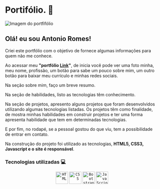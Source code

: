 # Portifólio. 📌

![Imagem do portfifólio](/assets/img/Portfólio-Antonio.PNG "This is a sample image.")

## Olá! eu sou **Antonio Romes**!

Criei este portfólio com o objetivo de fornece algumas informações para quem não me conhece.

Ao acessar meu **"portfólio [Link](https://antonio-romes.github.io/Portfolio/)"**, de inicia você pode ver uma foto minha, meu nome, profissão, um botão para sabe um pouco sobre mim, um outro botão para baixar meu currículo e minhas redes sociais.

Na seção sobre mim, faço um breve resumo.

Na seção de habilidades, listo as tecnologias têm conhecimento.

Na seção de projetos, apresento alguns projetos que foram desenvolvidos utilizando algumas tecnologias listadas. Os projetos têm como finalidade, de mostra minhas habilidades em construir projetos e ter uma forma apresenta habilidade que tem em determinadas tecnologias.

E por fim, no rodapé, se a pessoal gostou do que viu, tem a possibilidade de entrar em contato.



Na construção do projeto foi utilizado as tecnologias, **HTML5, CSS3, Javascript e o site é responsável**.

### Tecnologias utilizadas 💻
<div align="center">
	<code><img width="40" src="https://user-images.githubusercontent.com/25181517/192158954-f88b5814-d510-4564-b285-dff7d6400dad.png" alt="HTML" title="HTML"/></code>
	<code><img width="40" src="https://user-images.githubusercontent.com/25181517/183898674-75a4a1b1-f960-4ea9-abcb-637170a00a75.png" alt="CSS" title="CSS"/></code>
	<code><img width="40" src="https://user-images.githubusercontent.com/25181517/183898054-b3d693d4-dafb-4808-a509-bab54cf5de34.png" alt="Bootstrap" title="Bootstrap"/></code>
	<code><img width="40" src="https://user-images.githubusercontent.com/25181517/117447155-6a868a00-af3d-11eb-9cfe-245df15c9f3f.png" alt="JavaScript" title="JavaScript"/></code>
</div>